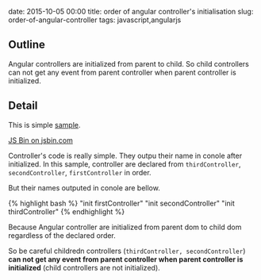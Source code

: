 date: 2015-10-05 00:00
title: order of angular controller's initialisation
slug: order-of-angular-controller
tags: javascript,angularjs

## Outline

Angular controllers are initialized from parent to child.
So child controllers can not get any event from parent controller when parent controller is initialized.

## Detail

This is simple [sample](http://jsbin.com/nafuferado/4/edit?html,js,console,output).

<a class="jsbin-embed" href="http://jsbin.com/nafuferado/4/embed?html,js,console,output">JS Bin on jsbin.com</a><script src="http://static.jsbin.com/js/embed.min.js?3.35.0"></script>

Controller's code is really simple. They outpu their name in conole after initialized.
In this sample, controller are declared from `thirdController`, `secondController`, `firstController` in order.

But their names outputed in conole are bellow.

{% highlight bash %}
"init firstController"
"init secondController"
"init thirdController"
{% endhighlight %}

Because Angular controller are initialized from parent dom to child dom regardless of the declared order.

So be careful childredn controllers (`thirdController, secondController`) **can not get any event from parent controller when parent controller is initialized** (child controllers are not initialized).
